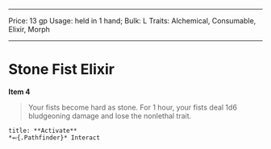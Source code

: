
---
Price: 13 gp
Usage: held in 1 hand;
Bulk: L
Traits: Alchemical, Consumable, Elixir, Morph

---

# Stone Fist Elixir

**Item 4**

> Your fists become hard as stone. For 1 hour, your fists deal 1d6 bludgeoning damage and lose the nonlethal trait.

```ad-embed-ability
title: **Activate**
*⬻{.Pathfinder}* Interact 
```
